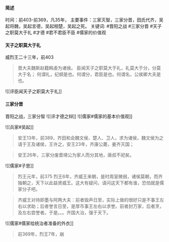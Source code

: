 #### 简述
时间：前403-前369，凡35年，
主要事件：三家灭智，三家分晋，田氏代齐，吴起将魏，吴起言德，吴起相楚，吴起之死。
关键词: #晋阳之战 #三家分晋 #天子之职莫大于礼 #才德 #君不君臣不臣
#儒家的价值观 


#### 天子之职莫大于礼
威烈王二十三年，前403

>晋大夫魏斯赵籍韩虔为诸侯。
 臣闻天子之职莫大于礼，礼莫大于分，分莫大于名；
 何谓礼，纪纲是也。何谓分，君臣是也。何谓名，公侯卿大夫是也。

![[评臣闻天子之职莫大于礼]]

#### 三家分晋
 晋阳之战，三家分智
![[评才德之辩]]
![[儒家#儒家的基本价值观]]


![[兵家#吴起]]


> 安王13年，前389，齐田和会魏文侯、楚人、卫人，求为诸侯，魏文侯为之请于王及诸侯，王许之，安王23年，齐康公薨，姜齐灭国；

> 安王26年，三家分废晋靖公为家人而分其地，唐叔不祀矣。

![[儒家#子思]]


>烈王元年，前375
 烈王6年，齐威王来朝，是时周室微弱，诸侯莫朝，而齐独朝之，天下以此益贤威王。这大有疑问，请问这天下都有谁，恐怕就是儒家分子吧。

>齐威王对待即墨与阿两大夫：前者毁声日至，实际上做的很好只是不事王左右以求助；后者誉言日至，是厚币事王左右以求誉。前者封万家，后者烹，及左右尝誉者。于是。。。齐国大治，强于天下。

![[儒家#儒家给统治者准备的外衣]]


>前369年，烈王7年，崩



